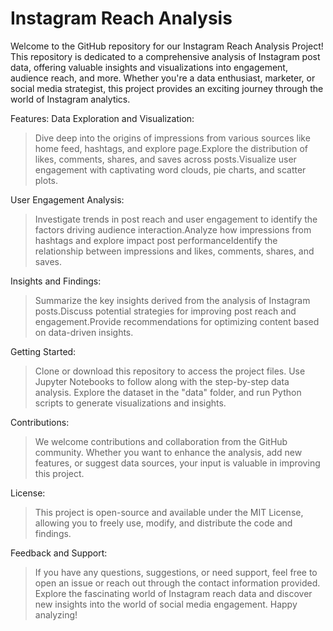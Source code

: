 # Instagram Reach Analysis
Welcome to the GitHub repository for our Instagram Reach Analysis Project! This repository is dedicated to a comprehensive analysis of Instagram post data, offering valuable insights and visualizations into engagement, audience reach, and more. Whether you're a data enthusiast, marketer, or social media strategist, this project provides an exciting journey through the world of Instagram analytics.

Features:
Data Exploration and Visualization:
 > Dive deep into the origins of impressions from various sources like home feed, hashtags, and explore page.Explore the distribution of likes, comments, shares, and saves across posts.Visualize user engagement with captivating word 
   clouds, pie charts, and scatter plots.

User Engagement Analysis:
 > Investigate trends in post reach and user engagement to identify the factors driving audience interaction.Analyze how impressions from hashtags and explore impact post performanceIdentify the relationship between impressions and 
   likes, comments, shares, and saves.

Insights and Findings:
 > Summarize the key insights derived from the analysis of Instagram posts.Discuss potential strategies for improving post reach and engagement.Provide recommendations for optimizing content based on data-driven insights.

Getting Started:
 > Clone or download this repository to access the project files.
 > Use Jupyter Notebooks to follow along with the step-by-step data analysis.
 > Explore the dataset in the "data" folder, and run Python scripts to generate visualizations and insights.

Contributions:
 > We welcome contributions and collaboration from the GitHub community. Whether you want to enhance the analysis, add new features, or suggest data sources, your input is valuable in improving this project.

License:
 > This project is open-source and available under the MIT License, allowing you to freely use, modify, and distribute the code and findings.

Feedback and Support:
 > If you have any questions, suggestions, or need support, feel free to open an issue or reach out through the contact information provided.
   Explore the fascinating world of Instagram reach data and discover new insights into the world of social media engagement. Happy analyzing!
